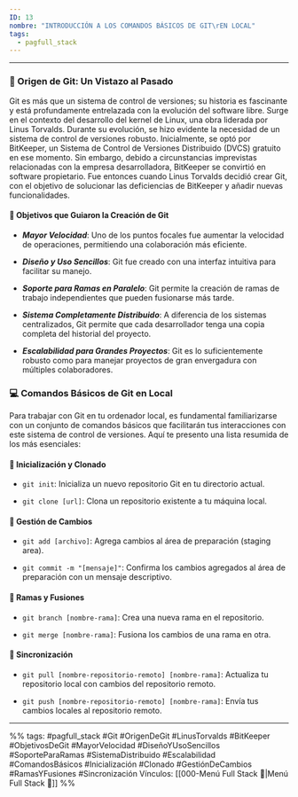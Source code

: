 ```yaml
---
ID: 13
nombre: "INTRODUCCIÓN A LOS COMANDOS BÁSICOS DE GIT\rEN LOCAL"
tags:
  - pagfull_stack
---
```

___
### 📜 Origen de Git: Un Vistazo al Pasado
Git es más que un sistema de control de versiones; su historia es fascinante y está profundamente entrelazada con la evolución del software libre. Surge en el contexto del desarrollo del kernel de Linux, una obra liderada por Linus Torvalds. Durante su evolución, se hizo evidente la necesidad de un sistema de control de versiones robusto. Inicialmente, se optó por BitKeeper, un Sistema de Control de Versiones Distribuido (DVCS) gratuito en ese momento. Sin embargo, debido a circunstancias imprevistas relacionadas con la empresa desarrolladora, BitKeeper se convirtió en software propietario. Fue entonces cuando Linus Torvalds decidió crear Git, con el objetivo de solucionar las deficiencias de BitKeeper y añadir nuevas funcionalidades.

#### 🎯 Objetivos que Guiaron la Creación de Git

- ***Mayor Velocidad***: Uno de los puntos focales fue aumentar la velocidad de operaciones, permitiendo una colaboración más eficiente.
  
- ***Diseño y Uso Sencillos***: Git fue creado con una interfaz intuitiva para facilitar su manejo.
  
- ***Soporte para Ramas en Paralelo***: Git permite la creación de ramas de trabajo independientes que pueden fusionarse más tarde.
  
- ***Sistema Completamente Distribuido***: A diferencia de los sistemas centralizados, Git permite que cada desarrollador tenga una copia completa del historial del proyecto.
  
- ***Escalabilidad para Grandes Proyectos***: Git es lo suficientemente robusto como para manejar proyectos de gran envergadura con múltiples colaboradores.

### 💻 Comandos Básicos de Git en Local

Para trabajar con Git en tu ordenador local, es fundamental familiarizarse con un conjunto de comandos básicos que facilitarán tus interacciones con este sistema de control de versiones. Aquí te presento una lista resumida de los más esenciales:

#### 🌱 Inicialización y Clonado

- ``git init``: Inicializa un nuevo repositorio Git en tu directorio actual.
  
- ``git clone [url]``: Clona un repositorio existente a tu máquina local.

#### 📝 Gestión de Cambios

- ``git add [archivo]``: Agrega cambios al área de preparación (staging area).
  
- ``git commit -m "[mensaje]"``: Confirma los cambios agregados al área de preparación con un mensaje descriptivo.

#### 🔀 Ramas y Fusiones

- ``git branch [nombre-rama]``: Crea una nueva rama en el repositorio.
  
- ``git merge [nombre-rama]``: Fusiona los cambios de una rama en otra.

#### 🔄 Sincronización

- ``git pull [nombre-repositorio-remoto] [nombre-rama]``: Actualiza tu repositorio local con cambios del repositorio remoto.
  
- ``git push [nombre-repositorio-remoto] [nombre-rama]``: Envía tus cambios locales al repositorio remoto.

___
%%
tags: #pagfull_stack #Git #OrigenDeGit #LinusTorvalds #BitKeeper #ObjetivosDeGit #MayorVelocidad #DiseñoYUsoSencillos #SoporteParaRamas #SistemaDistribuido #Escalabilidad #ComandosBásicos #Inicialización #Clonado #GestiónDeCambios #RamasYFusiones #Sincronización
Vínculos:  [[000-Menú Full Stack 📃|Menú Full Stack 📃]]
%%